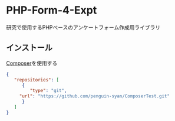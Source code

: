 # PHP-Form-4-Expt
研究で使用するPHPベースのアンケートフォーム作成用ライブラリ

## インストール
[Composer](https://getcomposer.org/)を使用する

```json:composer.json
{
   "repositories": [
      {
         "type": "git",
	 "url": "https://github.com/penguin-syan/ComposerTest.git"
      }
   ]
}
```
